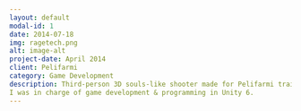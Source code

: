 ```yaml
---
layout: default
modal-id: 1
date: 2014-07-18
img: ragetech.png
alt: image-alt
project-date: April 2014
client: Pelifarmi
category: Game Development
description: Third-person 3D souls-like shooter made for Pelifarmi training program in the span of ~5 weeks.
I was in charge of game development & programming in Unity 6.
---
```

